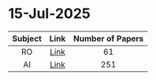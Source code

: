 # 15-Jul-2025

| Subject | Link | Number of Papers |
|:-----:|:----:|:----------------:|
| RO | [Link](https://github.com/KJaebye/EmbodiedAI-Robotics-arXiv-Daily-Reporter/tree/main/15-Jul-2025/RO) | 61 |
| AI | [Link](https://github.com/KJaebye/EmbodiedAI-Robotics-arXiv-Daily-Reporter/tree/main/15-Jul-2025/AI) | 251 |
